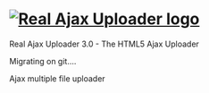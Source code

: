 <a href="http://www.albanx.com/ajaxuploader/"><img alt="Real Ajax Uploader logo" src="http://www.albanx.com/ajaxuploader/images/logo.png"></a>
==================
Real Ajax Uploader 3.0 - The HTML5 Ajax Uploader

Migrating on git.... 

Ajax multiple file uploader
